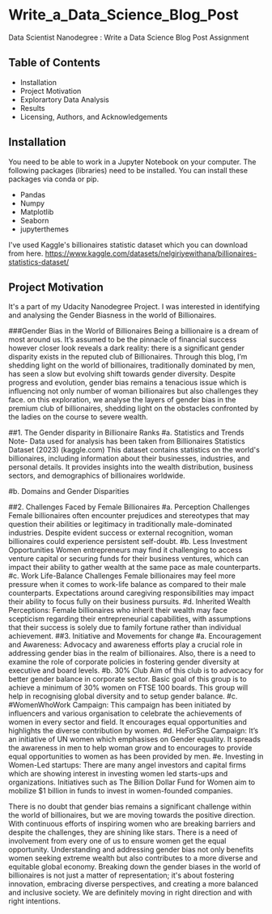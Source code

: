 # Write_a_Data_Science_Blog_Post
Data Scientist Nanodegree : Write a Data Science Blog Post Assignment
## Table of Contents
- Installation
- Project Motivation
- Explorartory Data Analysis
- Results
- Licensing, Authors, and Acknowledgements

## Installation
You need to be able to work in a Jupyter Notebook on your computer. The following packages (libraries) need to be installed. You can install these packages via conda or pip.

- Pandas
- Numpy
- Matplotlib
- Seaborn
- jupyterthemes

I've used Kaggle's billionaires statistic dataset which you can download from here.
https://www.kaggle.com/datasets/nelgiriyewithana/billionaires-statistics-dataset/

## Project Motivation
It's a part of my Udacity Nanodegree Project. I was interested in identifying and analysing the Gender Biasness in the world of Billionaires.

###Gender Bias in the World of Billionaires
Being a billionaire is a dream of most around us. It’s assumed to be the pinnacle of financial success however closer look reveals a dark reality: there is a significant gender disparity exists in the reputed club of Billionaires. Through this blog, I’m shedding light on the world of billionaires, traditionally dominated by men, has seen a slow but evolving shift towards gender diversity. 
Despite progress and evolution, gender bias remains a tenacious issue which is influencing not only number of woman billionaires but also challenges they face. on this exploration, we analyse the layers of gender bias in the premium club of billionaires, shedding light on the obstacles confronted by the ladies on the course to severe wealth.

##1.	The Gender disparity in Billionaire Ranks
#a.	Statistics and Trends
Note- Data used for analysis has been taken from Billionaires Statistics Dataset (2023) (kaggle.com) This dataset contains statistics on the world's billionaires, including information about their businesses, industries, and personal details. It provides insights into the wealth distribution, business sectors, and demographics of billionaires worldwide.

#b.	Domains and Gender Disparities

##2.	Challenges Faced by Female Billionaires
#a.	Perception Challenges
Female billionaires often encounter prejudices and stereotypes that may question their abilities or legitimacy in traditionally male-dominated industries. Despite evident success or external recognition, woman billionaires could experience persistent self-doubt.
#b.	Less Investment Opportunities 
Women entrepreneurs may find it challenging to access venture capital or securing funds for their business ventures, which can impact their ability to gather wealth at the same pace as male counterparts.
#c.	Work Life-Balance Challenges 
Female billionaires may feel more pressure when it comes to work-life balance as compared to their male counterparts. Expectations around caregiving responsibilities may impact their ability to focus fully on their business pursuits.
#d.	Inherited Wealth Perceptions: 
Female billionaires who inherit their wealth may face scepticism regarding their entrepreneurial capabilities, with assumptions that their success is solely due to family fortune rather than individual achievement.
##3.	Initiative and Movements for change
#a.	Encouragement and Awareness: 
Advocacy and awareness efforts play a crucial role in addressing gender bias in the realm of billionaires. Also, there is a need to examine the role of corporate policies in fostering gender diversity at executive and board levels.
#b.	30% Club
Aim of this club is to advocacy for better gender balance in corporate sector. Basic goal of this group is to achieve a minimum of 30% women on FTSE 100 boards. This group will help in recognising global diversity and to setup gender balance.
#c.	#WomenWhoWork Campaign:
This campaign has been initiated by influencers and various organisation to celebrate the achievements of women in every sector and field. It encourages equal opportunities and highlights the diverse contribution by women.
#d.	HeForShe Campaign:
It’s an initiative of UN women which emphasises on Gender equality. It spreads the awareness in men to help woman grow and to encourages to provide equal opportunities to women as has been provided by men.
#e.	Investing in Women-Led startups:
There are many angel investors and capital firms which are showing interest in investing women led starts-ups and organizations. Initiatives such as The Billion Dollar Fund for Women aim to mobilize $1 billion in funds to invest in women-founded companies.

There is no doubt that gender bias remains a significant challenge within the world of billionaires, but we are moving towards the positive direction. With continuous efforts of inspiring women who are breaking barriers and despite the challenges, they are shining like stars. There is a need of involvement from every one of us to ensure women get the equal opportunity. Understanding and addressing gender bias not only benefits women seeking extreme wealth but also contributes to a more diverse and equitable global economy.
Breaking down the gender biases in the world of billionaires is not just a matter of representation; it's about fostering innovation, embracing diverse perspectives, and creating a more balanced and inclusive society. We are definitely moving in right direction and with right intentions.
